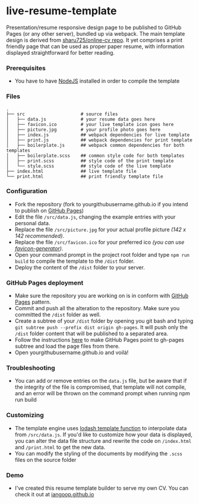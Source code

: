 # live-resume-template
Presentation/resume responsive design page to be published to GitHub Pages (or any other server), bundled up via webpack.
The main template design is derived from [sharu725/online-cv repo](https://github.com/sharu725/online-cv).
It yet comprises a print friendly page that can be used as proper paper resume, with information displayed straightforward for better reading.
### Prerequisites
- You have to have [NodeJS](https://nodejs.org/) installed in order to compile the template
### Files
    .
    ├── src                     # source files
    │   ├── data.js             # your resume data goes here
    │   ├── favicon.ico         # your live template icon goes here
    │   ├── picture.jpg         # your profile photo goes here
    │   ├── index.js            ## webpack dependencies for live template
    │   ├── print.js            ## webpack dependencies for print template
    │   ├── boilerplate.js      ## webpack common dependencies for both templates
    │   ├── boilerplate.scss    ## common style code for both templates
    │   ├── print.scss          ## style code of the print template
    │   └── style.scss          ## style code of the live template
    ├── index.html              ## live template file
    └── print.html              ## print friendly template file
### Configuration
- Fork the repository (fork to yourgithubusername.github.io if you intend to publish on [GitHub Pages](https://pages.github.com/))
- Edit the file `/src/data.js`, changing the example entries with your personal data.
- Replace the file `/src/picture.jpg` for your actual profile picture *(142 x 142 recommended)*.
- Replace the file `/src/favicon.ico` for your preferred ico *(you can use [favicon-generator](https://favicon.io/favicon-generator/))*.
- Open your command prompt in the project root folder and type `npm run build` to compile the template to the `/dist` folder.
- Deploy the content of the `/dist` folder to your server.
### GitHub Pages deployment
- Make sure the repository you are working on is in conform with [GitHub Pages](https://pages.github.com/) pattern.
- Commit and push all the alteration to the repository. Make sure you committed the `/dist` folder as well.
- Create a subtree of your `/dist` folder by opening you git bash and typing `git subtree push --prefix dist origin gh-pages`. It will push only the `/dist` folder content that will be published to a separated area.
- Follow the instructions [here](https://docs.github.com/en/github/working-with-github-pages/configuring-a-publishing-source-for-your-github-pages-site) to make GitHub Pages point to gh-pages subtree and load the page files from there.
- Open yourgithubusername.github.io and voilà!
### Troubleshooting
- You can add or remove entries on the `data.js` file, but be aware that if the integrity of the file is compromised, that template will not compile, and an error will be thrown on the command prompt when running npm run build
### Customizing
- The template engine uses [lodash template function](https://lodash.com/docs/4.17.15#template) to interpolate data from `/src/data.js`.
If you'd like to customize how your data is displayed, you can alter the data file structure and rewrite the code on `/index.html` and `/print.html` to get the new data.
- You can modify the styling of the documents by modifying the `.scss` files on the source folder
### Demo
- I've created this resume template builder to serve my own CV. You can check it out at [iangoop.github.io](https://iangoop.github.io/)

